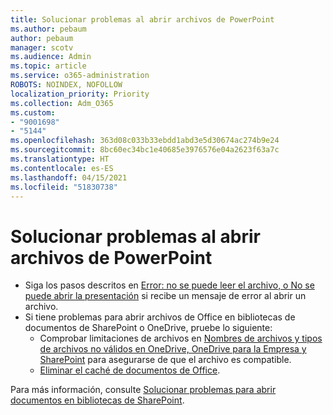 ```yaml
---
title: Solucionar problemas al abrir archivos de PowerPoint
ms.author: pebaum
author: pebaum
manager: scotv
ms.audience: Admin
ms.topic: article
ms.service: o365-administration
ROBOTS: NOINDEX, NOFOLLOW
localization_priority: Priority
ms.collection: Adm_O365
ms.custom:
- "9001698"
- "5144"
ms.openlocfilehash: 363d08c033b33ebdd1abd3e5d30674ac274b9e24
ms.sourcegitcommit: 8bc60ec34bc1e40685e3976576e04a2623f63a7c
ms.translationtype: HT
ms.contentlocale: es-ES
ms.lasthandoff: 04/15/2021
ms.locfileid: "51830738"
---
```

# <a name="resolve-issues-opening-powerpoint-files"></a>Solucionar problemas al abrir archivos de PowerPoint

- Siga los pasos descritos en [Error: no se puede leer el archivo, o No se puede abrir la presentación](https://support.office.com/article/Error-Can-t-read-file-or-Presentation-cannot-be-opened-7f2f31e2-d4dd-4c1f-9e27-ba6fadf92d44) si recibe un mensaje de error al abrir un archivo.
- Si tiene problemas para abrir archivos de Office en bibliotecas de documentos de SharePoint o OneDrive, pruebe lo siguiente:
    - Comprobar limitaciones de archivos en [Nombres de archivos y tipos de archivos no válidos en OneDrive, OneDrive para la Empresa y SharePoint](https://support.office.com/article/64883a5d-228e-48f5-b3d2-eb39e07630fa) para asegurarse de que el archivo es compatible.
    - [Eliminar el caché de documentos de Office](https://support.office.com/article/b1d3765e-d71b-4bb8-99ca-acd22c42995d).

Para más información, consulte [Solucionar problemas para abrir documentos en bibliotecas de SharePoint](https://support.office.com/article/31329fa1-4ad0-47fc-95d8-bb0c5b12a536).
